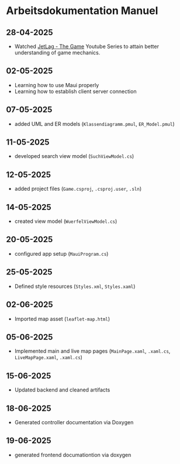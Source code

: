 # Arbeitsdokumentation Manuel

## 28-04-2025

* Watched [JetLag - The Game](https://www.youtube.com/@jetlagthegame) Youtube Series to attain better understanding of game mechanics.

## 02-05-2025

* Learning how to use Maui properly
* Learning how to establish client server connection

## 07-05-2025

* added UML and ER models (`Klassendiagramm.pmul`, `ER_Model.pmul`)

## 11-05-2025

* developed search view model (`SuchViewModel.cs`)

## 12-05-2025

* added project files (`Game.csproj`, `.csproj.user`, `.sln`)

## 14-05-2025

* created view model (`WuerfelViewModel.cs`)

## 20-05-2025

* configured app setup (`MauiProgram.cs`)

## 25-05-2025

* Defined style resources (`Styles.xml`, `Styles.xaml`)

## 02-06-2025

* Imported map asset (`leaflet-map.html`)

## 05-06-2025

* Implemented main and live map pages (`MainPage.xaml`, `.xaml.cs`, `LiveMapPage.xaml`, `.xaml.cs`)

## 15-06-2025

* Updated backend and cleaned artifacts

## 18-06-2025

* Generated controller documentation via Doxygen

## 19-06-2025
* generated frontend documationtion via doxygen
